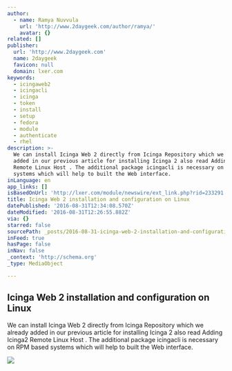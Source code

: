 ```yaml
---
author:
  - name: Ramya Nuvvula
    url: 'http://www.2daygeek.com/author/ramya/'
    avatar: {}
related: []
publisher:
  url: 'http://www.2daygeek.com'
  name: 2daygeek
  favicon: null
  domain: lxer.com
keywords:
  - icingaweb2
  - icingacli
  - icinga
  - token
  - install
  - setup
  - fedora
  - module
  - authenticate
  - rhel
description: >-
  We can install Icinga Web 2 directly from Icinga Repository which we already
  added in our previous article for installing Icinga 2 also read Adding Icinga2
  Remote Linux Host . The additional package icingacli is necessary on RPM based
  systems which will help to built the Web interface.
inLanguage: en
app_links: []
isBasedOnUrl: 'http://lxer.com/module/newswire/ext_link.php?rid=233291'
title: Icinga Web 2 installation and configuration on Linux
datePublished: '2016-08-31T12:34:08.570Z'
dateModified: '2016-08-31T12:26:55.882Z'
via: {}
starred: false
sourcePath: _posts/2016-08-31-icinga-web-2-installation-and-configuration-on-linux.md
inFeed: true
hasPage: false
inNav: false
_context: 'http://schema.org'
_type: MediaObject

---
```

<article style=""><h1>Icinga Web 2 installation and configuration on Linux</h1><p>We can install Icinga Web 2 directly from Icinga Repository which we already added in our previous article for installing Icinga 2 also read Adding Icinga2 Remote Linux Host . The additional package icingacli is necessary on RPM based systems which will help to built the Web interface.</p><img src="http://www.2daygeek.com/wp-content/uploads/2015/12/install-icinga-web2-centos-rhel-fedora-1.png" /></article>